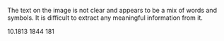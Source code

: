 The text on the image is not clear and appears to be a mix of words and symbols. It is difficult to extract any meaningful information from it.









10.1813 1844
181